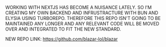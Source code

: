 WORKING WITH NEXTJS HAS BECOME A NUISANCE LATELY. SO I'M CREATING MY OWN BACKEND AND INFRUSTRACTURE WITH BUN AND ELYSIA USING TURBOREPO. THEREFORE THIS REPO ISN'T GOING TO BE MAINTAINED ANY LONGER AND ANY RELEVANT CODE WILL BE MOVED OVER AND INTEGRATED TO FIT THE NEW STANDARD.

NEW REPO LINK: https://github.com/blazar-lol/blazar
